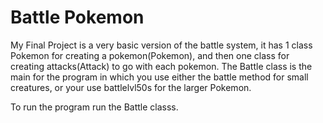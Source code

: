 Battle Pokemon
============
My Final Project is a very basic version of the battle system, it has 1 class Pokemon for creating a pokemon(Pokemon),
and then one class for creating attacks(Attack) to go with each pokemon. The Battle class is the main for the program in which you use either the battle method for small creatures, or your use battlelvl50s for the larger Pokemon.

To run the program run the Battle classs.
